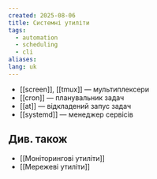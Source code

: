 ```yaml
---
created: 2025-08-06
title: Системні утиліти
tags:
  - automation
  - scheduling
  - cli
aliases: 
lang: uk
---
```

- [[screen]], [[tmux]] — мультиплексери
- [[cron]] — планувальник задач
- [[at]] — відкладений запус задач
- [[systemd]] — менеджер сервісів

## Див. також

- [[Моніторингові утиліти]]
- [[Мережеві утиліти]]